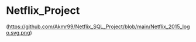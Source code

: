 # Netflix_Project
(https://github.com/Akmr99/Netflix_SQL_Project/blob/main/Netflix_2015_logo.svg.png)
